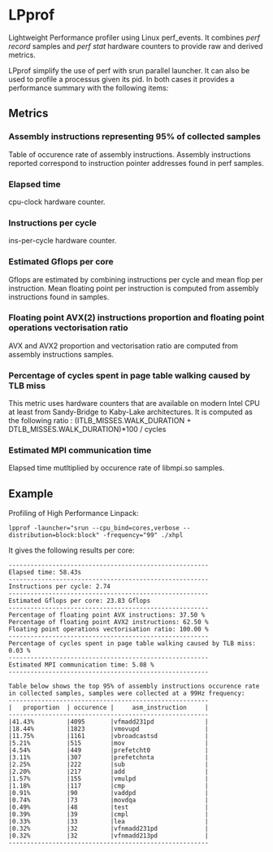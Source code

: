 # LPprof

Lightweight Performance profiler using Linux perf_events.
It combines *perf record* samples and *perf stat* hardware counters to provide raw and derived metrics.

LPprof simplify the use of perf with srun parallel launcher. It can also be used to profile a processus given its pid. In both cases it provides a performance summary with the following items:

## Metrics

### Assembly instructions representing 95% of collected samples

Table of occurence rate of assembly instructions.
Assembly instructions reported correspond to instruction pointer addresses found in perf samples.

### Elapsed time

cpu-clock hardware counter.

### Instructions per cycle

ins-per-cycle hardware counter.

### Estimated Gflops per core

Gflops are estimated by combining instructions per cycle and mean flop
per instruction.
Mean floating point per instruction is computed from assembly
instructions found in samples.

### Floating point AVX(2) instructions proportion and floating point operations vectorisation ratio

AVX and AVX2 proportion and vectorisation ratio are computed from
assembly instructions samples.

### Percentage of cycles spent in page table walking caused by TLB miss

This metric uses hardware counters that are available on modern Intel
CPU at least from Sandy-Bridge to Kaby-Lake architectures.
It is computed as the following ratio : (ITLB_MISSES.WALK_DURATION +
DTLB_MISSES.WALK_DURATION)*100 / cycles

### Estimated MPI communication time

Elapsed time mutltiplied by occurence rate of libmpi.so samples.


## Example

Profiling of High Performance Linpack:

~~~
lpprof -launcher="srun --cpu_bind=cores,verbose --distribution=block:block" -frequency="99" ./xhpl
~~~

It gives the following results per core:

~~~
-------------------------------------------------------
Elapsed time: 58.43s
-------------------------------------------------------
Instructions per cycle: 2.74
-------------------------------------------------------
Estimated Gflops per core: 23.83 Gflops
-------------------------------------------------------
Percentage of floating point AVX instructions: 37.50 %
Percentage of floating point AVX2 instructions: 62.50 %
Floating point operations vectorisation ratio: 100.00 %
-------------------------------------------------------
Percentage of cycles spent in page table walking caused by TLB miss: 0.03 %
-------------------------------------------------------
Estimated MPI communication time: 5.08 %
-------------------------------------------------------

Table below shows the top 95% of assembly instructions occurence rate in collected samples, samples were collected at a 99Hz frequency:
-------------------------------------------------------
|   proportion  | occurence |     asm_instruction     |
-------------------------------------------------------
|41.43%         |4095       |vfmadd231pd              |
|18.44%         |1823       |vmovupd                  |
|11.75%         |1161       |vbroadcastsd             |
|5.21%          |515        |mov                      |
|4.54%          |449        |prefetcht0               |
|3.11%          |307        |prefetchnta              |
|2.25%          |222        |sub                      |
|2.20%          |217        |add                      |
|1.57%          |155        |vmulpd                   |
|1.18%          |117        |cmp                      |
|0.91%          |90         |vaddpd                   |
|0.74%          |73         |movdqa                   |
|0.49%          |48         |test                     |
|0.39%          |39         |cmpl                     |
|0.33%          |33         |lea                      |
|0.32%          |32         |vfnmadd231pd             |
|0.32%          |32         |vfnmadd213pd             |
-------------------------------------------------------
~~~
